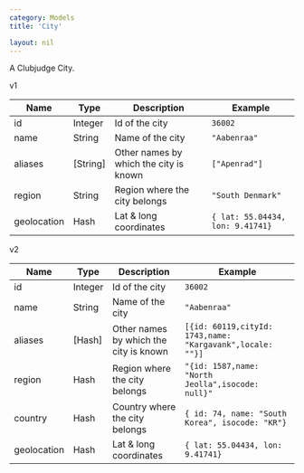 ```yaml
---
category: Models
title: 'City'

layout: nil
---
```

A Clubjudge City.

v1

|     Name    |    Type    |              Description               |               Example                |
| ----------- | ---------- | -------------------------------------- | ------------------------------------ |
| id          | Integer    | Id of the city                         | ```36002```                          |
| name        | String     | Name of the city                       | ```"Aabenraa"```                     |
| aliases     | \[String\] | Other names by which the city is known | ```["Apenrad"]```                    |
| region      | String     | Region where the city belongs          | ```"South Denmark"```                |
| geolocation | Hash       | Lat & long coordinates                 | ```{ lat: 55.04434, lon: 9.41741}``` |

v2

|     Name    |    Type    |              Description               |               Example                |
| ----------- | ---------- | -------------------------------------- | ------------------------------------ |
| id          | Integer    | Id of the city                         | ```36002```                          |
| name        | String     | Name of the city                       | ```"Aabenraa"```                     |
| aliases     | \[Hash\]   | Other names by which the city is known | ```[{id: 60119,cityId: 1743,name: "Kargavank",locale: ""}]```                    |
| region      | Hash       | Region where the city belongs          | ```"{id: 1587,name: "North Jeolla",isocode: null}"``` |
| country     | Hash       | Country where the city belongs         | ```{ id: 74, name: "South Korea", isocode: "KR"}```   |
| geolocation | Hash       | Lat & long coordinates                 | ```{ lat: 55.04434, lon: 9.41741}``` |
